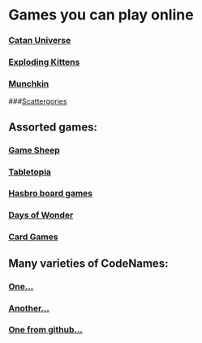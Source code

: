 # Games you can play online

### [Catan Universe](https://catanuniverse.com/en/)

### [Exploding Kittens](https://explodingkittens.com/mobile-app)

### [Munchkin](http://titotu.io/munchkin-io)

###[Scattergories](https://scattergoriesonline.net)

## Assorted games: 
###  [Game Sheep](https://www.gamesheep.com/)
###  [Tabletopia](https://tabletopia.com/)
###  [Hasbro board games](https://www.ubisoft.com/en-us/game/hasbro-family-pack/)
###  [Days of Wonder](https://www.daysofwonder.com/online/en/play/)
###  [Card Games](http://playingcards.io/)

## Many varieties of CodeNames:
### [One...](https://www.codenamesgreen.com/)
### [Another...](https://www.horsepaste.com/)
### [One from github...](https://ninjabunny.github.io/KodeNames/#)
